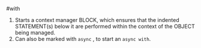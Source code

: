 #with

1. Starts a context manager BLOCK, which ensures that the indented STATEMENT(s) below it are performed within the context of the OBJECT being managed.
2. Can also be marked with `async` , to start an `async with`.

